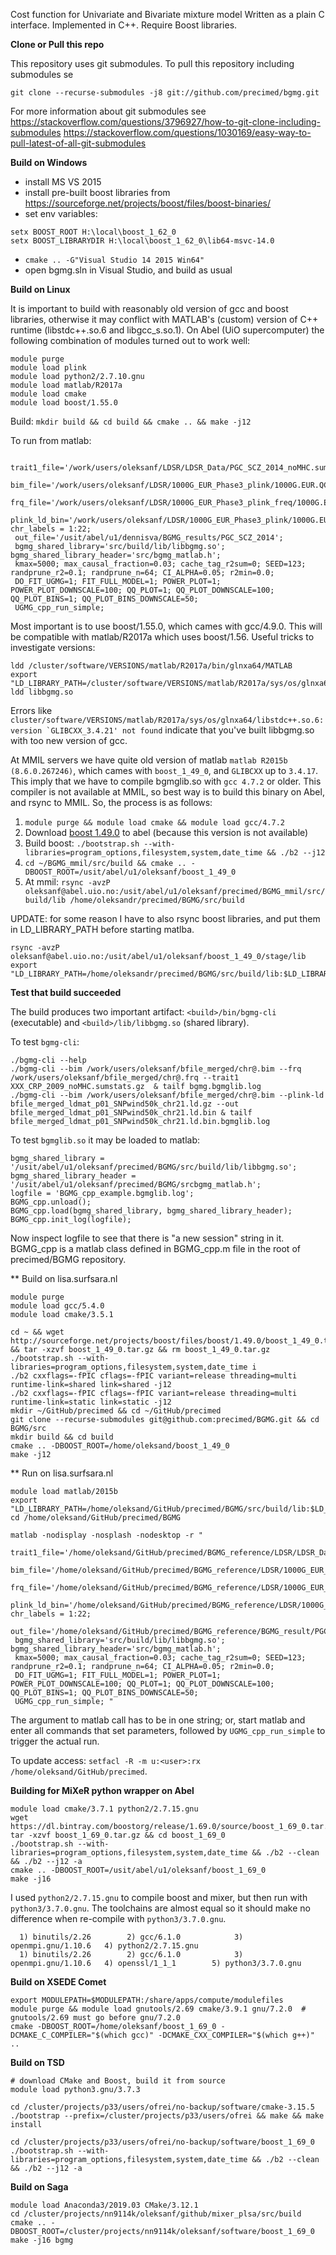 Cost function for Univariate and Bivariate mixture model
Written as a plain C interface. Implemented in C++. Require Boost libraries.

**Clone or Pull this repo**

This repository uses git submodules. To pull this repository including submodules se 
```
git clone --recurse-submodules -j8 git://github.com/precimed/bgmg.git
```
For more information about git submodules see
https://stackoverflow.com/questions/3796927/how-to-git-clone-including-submodules
https://stackoverflow.com/questions/1030169/easy-way-to-pull-latest-of-all-git-submodules

**Build on Windows**
- install MS VS 2015
- install pre-built boost libraries from https://sourceforge.net/projects/boost/files/boost-binaries/
- set env variables: 
```
setx BOOST_ROOT H:\local\boost_1_62_0
setx BOOST_LIBRARYDIR H:\local\boost_1_62_0\lib64-msvc-14.0
```
- ``cmake .. -G"Visual Studio 14 2015 Win64"``
- open bgmg.sln in Visual Studio, and build as usual

**Build on Linux**

It is important to build with reasonably  old version of gcc and boost libraries, otherwise it may conflict with MATLAB's (custom) version of C++ runtime (libstdc++.so.6 and libgcc_s.so.1). On Abel (UiO supercomputer) the following combination of modules turned out to work well:

```
module purge
module load plink
module load python2/2.7.10.gnu
module load matlab/R2017a
module load cmake
module load boost/1.55.0
```

Build:
``
mkdir build && cd build && cmake .. && make -j12
``

To run from matlab:
```
 trait1_file='/work/users/oleksanf/LDSR/LDSR_Data/PGC_SCZ_2014_noMHC.sumstats.gz';
 bim_file='/work/users/oleksanf/LDSR/1000G_EUR_Phase3_plink/1000G.EUR.QC.@.bim';
 frq_file='/work/users/oleksanf/LDSR/1000G_EUR_Phase3_plink_freq/1000G.EUR.QC.@.frq';
 plink_ld_bin='/work/users/oleksanf/LDSR/1000G_EUR_Phase3_plink/1000G.EUR.QC.@.p05_SNPwind50k.ld.bin'; chr_labels = 1:22;
 out_file='/usit/abel/u1/dennisva/BGMG_results/PGC_SCZ_2014';
 bgmg_shared_library='src/build/lib/libbgmg.so'; bgmg_shared_library_header='src/bgmg_matlab.h';
 kmax=5000; max_causal_fraction=0.03; cache_tag_r2sum=0; SEED=123; randprune_r2=0.1; randprune_n=64; CI_ALPHA=0.05; r2min=0.0;
 DO_FIT_UGMG=1; FIT_FULL_MODEL=1; POWER_PLOT=1; POWER_PLOT_DOWNSCALE=100; QQ_PLOT=1; QQ_PLOT_DOWNSCALE=100; QQ_PLOT_BINS=1; QQ_PLOT_BINS_DOWNSCALE=50;
 UGMG_cpp_run_simple; 
```


Most important is to use boost/1.55.0, which cames with gcc/4.9.0. This will be compatible with matlab/R2017a which uses boost/1.56. 
Useful tricks to investigate versions:

```
ldd /cluster/software/VERSIONS/matlab/R2017a/bin/glnxa64/MATLAB
export "LD_LIBRARY_PATH=/cluster/software/VERSIONS/matlab/R2017a/sys/os/glnxa64:$LD_LIBRARY_PATH"
ldd libbgmg.so
```

Errors like ``cluster/software/VERSIONS/matlab/R2017a/sys/os/glnxa64/libstdc++.so.6: version `GLIBCXX_3.4.21' not found`` indicate that you've built libbgmg.so with too new version of gcc.

At MMIL servers we have quite old version of matlab ``matlab R2015b (8.6.0.267246)``, which cames with ``boost_1_49_0``, and ``GLIBCXX`` up to ``3.4.17``. This imply that we have to compile bgmglib.so with ``gcc 4.7.2`` or older. This compiler is not available at MMIL, so best way is to build this binary on Abel, and rsync to MMIL. So, the process is as follows:

1. ``module purge && module load cmake && module load gcc/4.7.2``
2. Download [boost 1.49.0](https://www.boost.org/doc/libs/1_49_0/more/getting_started/unix-variants.html) to abel (because this version is not available)
3. Build boost: ``./bootstrap.sh --with-libraries=program_options,filesystem,system,date_time && ./b2 --j12``
4. ``cd ~/BGMG_mmil/src/build && cmake .. -DBOOST_ROOT=/usit/abel/u1/oleksanf/boost_1_49_0``
5. At mmil: ``rsync -avzP oleksanf@abel.uio.no:/usit/abel/u1/oleksanf/precimed/BGMG_mmil/src/build/lib /home/oleksandr/precimed/BGMG/src/build``

UPDATE: for some reason I have to also rsync boost libraries, and put  them in LD_LIBRARY_PATH before starting matlba.
```
rsync -avzP oleksanf@abel.uio.no:/usit/abel/u1/oleksanf/boost_1_49_0/stage/lib
export "LD_LIBRARY_PATH=/home/oleksandr/precimed/BGMG/src/build/lib:$LD_LIBRARY_PATH"
```


**Test that build succeeded**

The build produces two important artifact: ``<build>/bin/bgmg-cli`` (executable) and ``<build>/lib/libbgmg.so`` (shared library).

To test ``bgmg-cli``:

```
./bgmg-cli --help
./bgmg-cli --bim /work/users/oleksanf/bfile_merged/chr@.bim --frq /work/users/oleksanf/bfile_merged/chr@.frq --trait1 XXX_CRP_2009_noMHC.sumstats.gz  & tailf bgmg.bgmglib.log
./bgmg-cli --bim /work/users/oleksanf/bfile_merged/chr@.bim --plink-ld bfile_merged_ldmat_p01_SNPwind50k_chr21.ld.gz --out bfile_merged_ldmat_p01_SNPwind50k_chr21.ld.bin & tailf bfile_merged_ldmat_p01_SNPwind50k_chr21.ld.bin.bgmglib.log
```

To test ``bgmglib.so`` it may be loaded to matlab:

```
bgmg_shared_library = '/usit/abel/u1/oleksanf/precimed/BGMG/src/build/lib/libbgmg.so';
bgmg_shared_library_header = '/usit/abel/u1/oleksanf/precimed/BGMG/srcbgmg_matlab.h';
logfile = 'BGMG_cpp_example.bgmglib.log';
BGMG_cpp.unload(); 
BGMG_cpp.load(bgmg_shared_library, bgmg_shared_library_header);
BGMG_cpp.init_log(logfile);
```
Now inspect logfile to see that there is "a new session" string in it. BGMG_cpp is a matlab class defined in BGMG_cpp.m file in the root of precimed/BGMG repository.


** Build on lisa.surfsara.nl

```
module purge
module load gcc/5.4.0
module load cmake/3.5.1

cd ~ && wget http://sourceforge.net/projects/boost/files/boost/1.49.0/boost_1_49_0.tar.gz && tar -xzvf boost_1_49_0.tar.gz && rm boost_1_49_0.tar.gz
./bootstrap.sh --with-libraries=program_options,filesystem,system,date_time i
./b2 cxxflags=-fPIC cflags=-fPIC variant=release threading=multi runtime-link=shared link=shared -j12
./b2 cxxflags=-fPIC cflags=-fPIC variant=release threading=multi runtime-link=static link=static -j12
mkdir ~/GitHub/precimed && cd ~/GitHub/precimed
git clone --recurse-submodules git@github.com:precimed/BGMG.git && cd BGMG/src
mkdir build && cd build
cmake .. -DBOOST_ROOT=/home/oleksand/boost_1_49_0
make -j12

```

** Run on lisa.surfsara.nl

```
module load matlab/2015b
export "LD_LIBRARY_PATH=/home/oleksand/GitHub/precimed/BGMG/src/build/lib:$LD_LIBRARY_PATH"
cd /home/oleksand/GitHub/precimed/BGMG

matlab -nodisplay -nosplash -nodesktop -r "
 trait1_file='/home/oleksand/GitHub/precimed/BGMG_reference/LDSR/LDSR_Data/PGC_SCZ_2014_noMHC.sumstats.gz';
 bim_file='/home/oleksand/GitHub/precimed/BGMG_reference/LDSR/1000G_EUR_Phase3_plink/1000G.EUR.QC.@.bim';
 frq_file='/home/oleksand/GitHub/precimed/BGMG_reference/LDSR/1000G_EUR_Phase3_plink_freq/1000G.EUR.QC.@.frq';
 plink_ld_bin='/home/oleksand/GitHub/precimed/BGMG_reference/LDSR/1000G_EUR_Phase3_plink/1000G.EUR.QC.@.p05_SNPwind50k.ld.bin'; chr_labels = 1:22;
 out_file='/home/oleksand/GitHub/precimed/BGMG_reference/BGMG_result/PGC_SCZ_2014_noMHC.model=full.r2min=p05.randprune=n64p05.kmax=5000.run1.fit';
 bgmg_shared_library='src/build/lib/libbgmg.so'; bgmg_shared_library_header='src/bgmg_matlab.h';
 kmax=5000; max_causal_fraction=0.03; cache_tag_r2sum=0; SEED=123; randprune_r2=0.1; randprune_n=64; CI_ALPHA=0.05; r2min=0.0;
 DO_FIT_UGMG=1; FIT_FULL_MODEL=1; POWER_PLOT=1; POWER_PLOT_DOWNSCALE=100; QQ_PLOT=1; QQ_PLOT_DOWNSCALE=100; QQ_PLOT_BINS=1; QQ_PLOT_BINS_DOWNSCALE=50;
 UGMG_cpp_run_simple; "
```
The argument to matlab call has to be in one string; or, start matlab and enter all commands that set parameters, followed by `UGMG_cpp_run_simple` to trigger the actual run.

To update access: ``setfacl -R -m u:<user>:rx /home/oleksand/GitHub/precimed``.


**Building for MiXeR python wrapper on Abel**

```
module load cmake/3.7.1 python2/2.7.15.gnu
wget https://dl.bintray.com/boostorg/release/1.69.0/source/boost_1_69_0.tar.gz 
tar -xzvf boost_1_69_0.tar.gz && cd boost_1_69_0
./bootstrap.sh --with-libraries=program_options,filesystem,system,date_time && ./b2 --clean && ./b2 --j12 -a
cmake .. -DBOOST_ROOT=/usit/abel/u1/oleksanf/boost_1_69_0 
make -j16 
```

I used ``python2/2.7.15.gnu`` to compile boost and mixer, but then run with ``python3/3.7.0.gnu``.
The toolchains are almost equal so it should make no difference when re-compile with ``python3/3.7.0.gnu``.
```
  1) binutils/2.26        2) gcc/6.1.0            3) openmpi.gnu/1.10.6   4) python2/2.7.15.gnu
  1) binutils/2.26        2) gcc/6.1.0            3) openmpi.gnu/1.10.6   4) openssl/1_1_1        5) python3/3.7.0.gnu
```

**Build on XSEDE Comet**

```
export MODULEPATH=$MODULEPATH:/share/apps/compute/modulefiles
module purge && module load gnutools/2.69 cmake/3.9.1 gnu/7.2.0  # gnutools/2.69 must go before gnu/7.2.0
cmake -DBOOST_ROOT=/home/oleksanf/boost_1_69_0 -DCMAKE_C_COMPILER="$(which gcc)" -DCMAKE_CXX_COMPILER="$(which g++)" ..
```

**Build on TSD**

```
# download CMake and Boost, build it from source
module load python3.gnu/3.7.3

cd /cluster/projects/p33/users/ofrei/no-backup/software/cmake-3.15.5
./bootstrap --prefix=/cluster/projects/p33/users/ofrei && make && make install

cd /cluster/projects/p33/users/ofrei/no-backup/software/boost_1_69_0
./bootstrap.sh --with-libraries=program_options,filesystem,system,date_time && ./b2 --clean && ./b2 --j12 -a
```

**Build on Saga**

```
module load Anaconda3/2019.03 CMake/3.12.1
cd /cluster/projects/nn9114k/oleksanf/github/mixer_plsa/src/build
cmake .. -DBOOST_ROOT=/cluster/projects/nn9114k/oleksanf/software/boost_1_69_0
make -j16 bgmg
```
